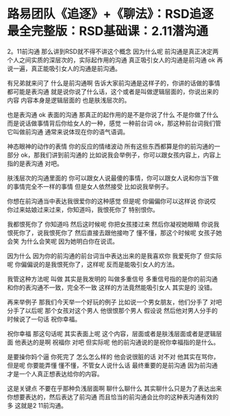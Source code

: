 # 路易团队《追逐》+《聊法》：RSD追逐最全完整版：RSD基础课：2.11潜沟通

2。11前沟通 那么讲到RSD就不得不讲这个概念 因为什么呢 前沟通是真正决定两个人之间实质的深层次的，实际起作用的沟通 真正吸引女人的沟通是前沟通 ok 再说一遍，真正能吸引女人的沟通是前沟通。

有兄弟就来问了 什么是前沟通啊 告诉大家前沟通是这样子的，你讲的话做的事情都可能是表沟通 就是说你说了什么话，这个或者是叫做逻辑层面的，你说出来的内容 内容本身是逻辑层面的 也是肤浅层次的。

也是表沟通 ok 表面的沟通 那真正的起作用的是不是你说了什么 不是你做了什么 而是说话做事情背后你给女人的一种，感觉 一种前台词 ok，那这种前台词我们管它叫做前沟通 通常来说体现在你的语气语调。

神态眼神的动作的表情 你的反应的情绪波动 所有这些东西都算是你的前沟通的一部分 ok，那我们讲到前沟通的 比如说我会举例子，你可以跟女孩内容上，内容上指的是表沟通 对吧。

肤浅层次的沟通里面的 你可以跟女人说最傻的事情，你可以跟女人说和你当下做的事情完全不一样的事情 但是女人依然接受 比如说我举例子。

你想在前沟通当中表达我很爱你的这种感觉 但是呢 你偏偏你可以这样说 你说哎 你过来姑娘过来过来，你知道吗，我恨死你了 特别恨你。

我都恨死你了 你知道吗 然后这时候呢 你把女孩搂过来 然后你凝视她眼睛 你说我恨死你了，说我恨死你了 然后直接去跟他接吻了 懂不懂，那这个时候呢 女孩子她会笑 为什么会笑呢 因为她明白你在说谎。

因为什么 因为你的前沟通的前台词当中表达出来的是我喜欢你 我爱死你了 但实际呢 你偏偏说的是我恨死你了，这样呢 反而是能吸引女人的方法。

我管这种方法呢 叫做 其实是我发明的 叫做多重信号 多重信号指的是你的前沟通和你的表沟通不一致，完全不一致 这样的方法竟然能吸引女人 其实是的 没错。

再来举例子 那我们今天举一个好玩的例子 比如说一个男女朋友，他们分手了 对吧 分手了以后呢 那个女孩对这个男人 他很恨那个男人 假设说 然后他对男人分手的时候说了一句话 祝你幸福。

祝你幸福 那这句话呢 其实表面上呢 这个内容，层面或者是肤浅层面或者是逻辑层面 他表达的是啊 祝福你 对吧 但实际呢 他的前沟通说的是祝你幸福指的是什么。

是要操你妈个逼 你死完了 怎么怎么样的 他会说很脏的话 对不对 他其实在骂你，但是呢 你要能弄懂 懂不懂，不管女人说什么话 最终重要的是前沟通 因为前沟通才是一个人真正想表达给你的内容。

这是关键点 不要在乎那种负浅层面啊 聊什么聊什么 其实聊什么只是为了表达出来你想要表达的，然后表达了前沟通 而且恰当的前沟通会比你的这种表沟通有效的多 这就是2 11前沟通。